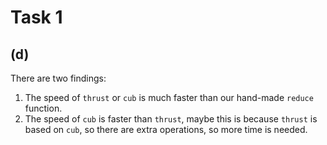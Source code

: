 # Task 1
## (d)
There are two findings:
1. The speed of `thrust` or `cub` is much faster than our hand-made `reduce` function.
2. The speed of `cub` is faster than `thrust`, maybe this is because `thrust` is based on `cub`, so there are extra operations, so more time is needed.